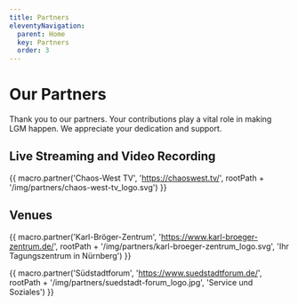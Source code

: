 ```yaml
---
title: Partners
eleventyNavigation:
  parent: Home
  key: Partners
  order: 3
---
```


# Our Partners

Thank you to our partners. Your contributions play a vital role
in making LGM happen. We appreciate your dedication and support.

## Live Streaming and Video Recording

{{ macro.partner('Chaos-West TV', 'https://chaoswest.tv/',
    rootPath + '/img/partners/chaos-west-tv_logo.svg') }}

## Venues

{{ macro.partner('Karl-Bröger-Zentrum', 'https://www.karl-broeger-zentrum.de/',
    rootPath + '/img/partners/karl-broeger-zentrum_logo.svg',
    'Ihr Tagungszentrum in Nürnberg') }}

{{ macro.partner('Südstadtforum', 'https://www.suedstadtforum.de/',
    rootPath + '/img/partners/suedstadt-forum_logo.jpg',
    'Service und Soziales') }}




